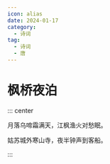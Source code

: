 ```yaml
---
icon: alias
date: 2024-01-17
category:
  - 诗词
tag:
  - 诗词
  - 唐
---
```


# 枫桥夜泊

<!-- more -->

::: center 

月落乌啼霜满天，江枫渔火对愁眠。

姑苏城外寒山寺，夜半钟声到客船。

:::